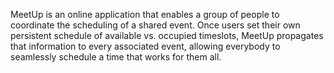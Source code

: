
MeetUp is an online application that enables a group of people to coordinate the scheduling of a shared event.
Once users set their own persistent schedule of available vs. occupied timeslots, MeetUp propagates that information to every associated event, allowing everybody to seamlessly schedule a time that works for them all.


